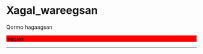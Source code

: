 # Xagal_wareegsan
Qormo hagaagsan
<div class"golle" style="background:red; color:black;"> maslax</div>
<hr>
